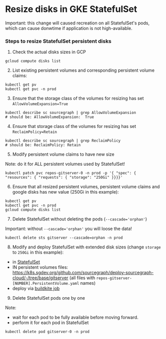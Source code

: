 # Resize disks in GKE StatefulSet

Important: this change will caused recreation on all StatefulSet's pods, which can cause donwtime if application is not high-available.

### Steps to resize StatefulSet persistent disks

1. Check the actual disks sizes in GCP

```
gcloud compute disks list
```

2. List existing persistent volumes and corresponding persistent volume claims:

```
kubectl get pv
kubectl get pvc -n prod
```

3. Ensure that the storage class of the volumes for resizing has set `AllowVolumeExpansion=True`

```
kubectl describe sc sourcegraph | grep AllowVolumeExpansion
# should be: AllowVolumeExpansion:  True
```

4. Ensure that storage class of the volumes for resizing has set `ReclaimPolicy=Retain`

```
kubectl describe sc sourcegraph | grep ReclaimPolicy
# should be: ReclaimPolicy: Retain
```

5. Modify persistent volume claims to have new size

Note: do it for ALL persistent volumes used by StatefulSet!

```
kubectl patch pvc repos-gitserver-0 -n prod -p '{ "spec": { "resources": { "requests": { "storage": "250Gi" }}}}'
```

6. Ensure that all resized persistent volumes, persistent volume claims and google disks has new value (250Gi in this example):

```
kubectl get pv
kubectl get pvc -n prod
gcloud compute disks list
```

7. Delete StatefulSet without deleting the pods (`--cascade='orphan'`)

Important: without `--cascade='orphan'` you will loose the data!

```
kubectl delete sts gitserver --cascade=orphan -n prod
```

8. Modify and deploy StatefulSet with extended disk sizes (change `storage` to `250Gi` in this example):

- in [StatefulSet](https://k8s.sgdev.org/github.com/sourcegraph/deploy-sourcegraph-cloud/-/blob/base/gitserver/gitserver.StatefulSet.yaml?L148)
- IN persistent volumes files: https://k8s.sgdev.org/github.com/sourcegraph/deploy-sourcegraph-cloud/-/tree/base/gitserver (all files with `repos-gitserver-[NUMBER].PersistentVolume.yaml` names)
- deploy via [buildkite job](https://buildkite.com/sourcegraph/deploy-sourcegraph-cloud)

9. Delete StatefulSet pods one by one

Note:

- wait for each pod to be fully available before moving forward.
- perform it for each pod in StatefulSet

```
kubectl delete pod gitserver-0 -n prod
```
